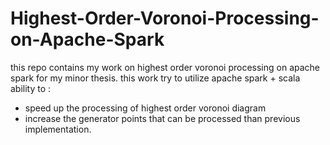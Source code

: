 # Highest-Order-Voronoi-Processing-on-Apache-Spark
this repo contains my work on highest order voronoi processing on apache spark for my minor thesis.
this work try to utilize apache spark + scala ability to : 
- speed up the processing of highest order voronoi diagram 
- increase the generator points that can be processed than previous implementation.
